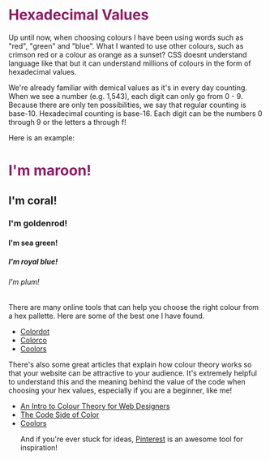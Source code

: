 <html>
  <head>
    <style>
    h1 {
	color: #8B1C62;
}

h2 {
	color: #FF7256;
}

h3 {
	color: #FFC125;
}

h4 {
	color: #54FF9F;
}

h5 {
	color: #530EE8;
}

h6 {
	color: #8B668B;
}
    </style>
    <title>Hexawhatnow?</title>
  </head>
  <body>
    <h1>Hexadecimal Values</h1>
    <p>Up until now, when choosing colours I have been using words such as "red", "green" and "blue". What I wanted to use other colours, such as crimson red or a colour as orange as a sunset? CSS doesnt understand language like that but it can understand millions of colours in the form of hexadecimal values.
    </p>
    <p>We're already familiar with demical values as it's in every day counting. When we see a number (e.g. 1,543), each digit can only go from 0 - 9. Because there are only ten possibilities, we say that regular counting is base-10. Hexadecimal counting is base-16. Each digit can be the numbers 0 through 9 or the letters a through f! 
    </p>
    <p>Here is an example:
    </p>
    <h1>I'm maroon!</h1>
    <h2>I'm coral!</h2>
    <h3>I'm goldenrod!</h3>
    <h4>I'm sea green!</h4>
    <h5>I'm royal blue!</h5>
    <h6>I'm plum!</h6>
    <p>
    There are many online tools that can help you choose the right colour from a hex pallette. Here are some of the best one I have found.
    </p>
    <ul>
    	<li><a href="https://color.hailpixel.com/" target="blank">Colordot</a></li>
	<li><a href="http://www.colourco.de/" target="blank">Colorco</a></li>
	<li><a href="https://coolors.co/493548-4b4e6d-618185-80b192-a1e887" target="blank">Coolors</a></li>
    </ul>
    <p>
    There's also some great articles that explain how colour theory works so that your website can be attractive to your audience. It's extremely helpful to understand this and the meaning behind the value of the code when choosing your hex values, especially if you are a beginner, like me!
    </p>
    <ul>
    	<li><a href="https://webdesign.tutsplus.com/articles/an-introduction-to-color-theory-for-web-designers--webdesign-1437" target="blank">An Intro to Colour Theory for Web Designers</a></li>
	<li><a href="https://www.smashingmagazine.com/2012/10/the-code-side-of-color/" target="blank">The Code Side of Color</a></li>
	<li><a href="https://coolors.co/493548-4b4e6d-618185-80b192-a1e887" target="blank">Coolors</a></li>
    <p>And if you're ever stuck for ideas, <a href="https://uk.pinterest.com/explore/hex-color-palette/?lp=true" target="blank">Pinterest</a> is an awesome tool for inspiration!
    </ul>
  </body>
</html>
